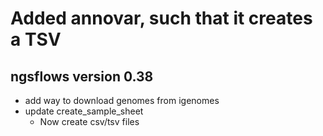 # Added annovar, such that it creates a TSV


## ngsflows version 0.38
- add way to download genomes from igenomes
- update create_sample_sheet
	- Now create csv/tsv files
